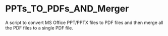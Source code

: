 # PPTs_TO_PDFs_AND_Merger
A script to convert MS Office PPT/PPTX files to PDF files and then merge all the PDF files to a single PDF file.
